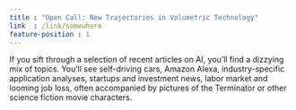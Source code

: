 ```yaml
---
title : "Open Call: New Trajectories in Volumetric Technology"
link  : /link/somewhere
feature-position : 1
---
```

If you sift through a selection of recent articles on AI, you’ll find a dizzying mix of topics. You’ll see self-driving cars, Amazon Alexa, industry-specific application analyses, startups and investment news, labor market and looming job loss, often accompanied by pictures of the Terminator or other science fiction movie characters.